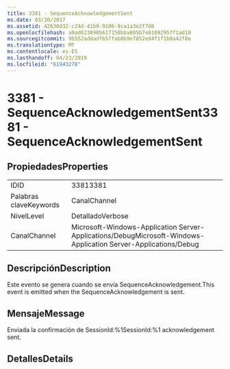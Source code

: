 ```yaml
---
title: 3381 - SequenceAcknowledgementSent
ms.date: 03/30/2017
ms.assetid: 42630d32-c24d-41b9-9106-9ca1a3e2f7d8
ms.openlocfilehash: a9ad623090b617150bba005b7e0109295ff1ad10
ms.sourcegitcommit: 9b552addadfb57fab0b9e7852ed4f1f1b8a42f8e
ms.translationtype: MT
ms.contentlocale: es-ES
ms.lasthandoff: 04/23/2019
ms.locfileid: "61943278"
---
```

# <a name="3381---sequenceacknowledgementsent"></a><span data-ttu-id="0704c-102">3381 - SequenceAcknowledgementSent</span><span class="sxs-lookup"><span data-stu-id="0704c-102">3381 - SequenceAcknowledgementSent</span></span>
## <a name="properties"></a><span data-ttu-id="0704c-103">Propiedades</span><span class="sxs-lookup"><span data-stu-id="0704c-103">Properties</span></span>  
  
|||  
|-|-|  
|<span data-ttu-id="0704c-104">ID</span><span class="sxs-lookup"><span data-stu-id="0704c-104">ID</span></span>|<span data-ttu-id="0704c-105">3381</span><span class="sxs-lookup"><span data-stu-id="0704c-105">3381</span></span>|  
|<span data-ttu-id="0704c-106">Palabras clave</span><span class="sxs-lookup"><span data-stu-id="0704c-106">Keywords</span></span>|<span data-ttu-id="0704c-107">Canal</span><span class="sxs-lookup"><span data-stu-id="0704c-107">Channel</span></span>|  
|<span data-ttu-id="0704c-108">Nivel</span><span class="sxs-lookup"><span data-stu-id="0704c-108">Level</span></span>|<span data-ttu-id="0704c-109">Detallado</span><span class="sxs-lookup"><span data-stu-id="0704c-109">Verbose</span></span>|  
|<span data-ttu-id="0704c-110">Canal</span><span class="sxs-lookup"><span data-stu-id="0704c-110">Channel</span></span>|<span data-ttu-id="0704c-111">Microsoft-Windows-Application Server-Applications/Debug</span><span class="sxs-lookup"><span data-stu-id="0704c-111">Microsoft-Windows-Application Server-Applications/Debug</span></span>|  
  
## <a name="description"></a><span data-ttu-id="0704c-112">Descripción</span><span class="sxs-lookup"><span data-stu-id="0704c-112">Description</span></span>  
 <span data-ttu-id="0704c-113">Este evento se genera cuando se envía SequenceAcknowledgement.</span><span class="sxs-lookup"><span data-stu-id="0704c-113">This event is emitted when the SequenceAcknowledgement is sent.</span></span>  
  
## <a name="message"></a><span data-ttu-id="0704c-114">Mensaje</span><span class="sxs-lookup"><span data-stu-id="0704c-114">Message</span></span>  
 <span data-ttu-id="0704c-115">Enviada la confirmación de SessionId:%1</span><span class="sxs-lookup"><span data-stu-id="0704c-115">SessionId:%1 acknowledgement sent.</span></span>  
  
## <a name="details"></a><span data-ttu-id="0704c-116">Detalles</span><span class="sxs-lookup"><span data-stu-id="0704c-116">Details</span></span>
